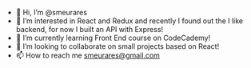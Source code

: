 - 👋 Hi, I’m @smeurares
- 👀 I’m interested in React and Redux and recently I found out the I like backend, for now I built an API with Express!
- 🌱 I’m currently learning Front End course on CodeCademy!
- 💞️ I’m looking to collaborate on small projects based on React!
- 📫 How to reach me smeurares@gmail.com

<!---
smeurares/smeurares is a ✨ special ✨ repository because its `README.md` (this file) appears on your GitHub profile.
You can click the Preview link to take a look at your changes.
--->
